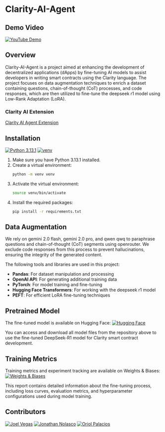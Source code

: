 # Clarity-AI-Agent

## Demo Video

[![YouTube Demo](https://img.shields.io/badge/Youtube-Demo-red)](https://www.youtube.com/watch?v=Zjf2j64ZgrA)

## Overview

Clarity-AI-Agent is a project aimed at enhancing the development of decentralized applications (dApps) by fine-tuning AI models to assist developers in writing smart contracts using the Clarity language. The project focuses on data augmentation techniques to enrich a dataset containing questions, chain-of-thought (CoT) processes, and code responses, which are then utilized to fine-tune the deepseek r1 model using Low-Rank Adaptation (LoRA).

### Clarity AI Extension

[Clarity AI Agent Extension](https://github.com/joelvegas20/clarity-ia-agent-extension)

## Installation

[![Python 3.13.1](https://img.shields.io/badge/python-3.13.1-blue.svg)](https://www.python.org/downloads/release/python-3131/)
[![venv](https://img.shields.io/badge/venv-virtual_environment-green.svg)](https://docs.python.org/3/library/venv.html)

1. Make sure you have Python 3.13.1 installed.
2. Create a virtual environment:
    ```bash
    python -m venv venv
    ```
3. Activate the virtual environment:
    ```bash
    source venv/bin/activate
    ```
4. Install the required packages:
    ```bash
    pip install -r requirements.txt
    ```

## Data Augmentation

We rely on gemini 2.0 flash, gemini 2.0 pro, and qwen qwq to paraphrase questions and chain-of-thought (CoT) segments using openrouter. We exclude code responses from this process to prevent hallucinations, ensuring the integrity of the generated content.

The following tools and libraries are used in this project:
- **Pandas**: For dataset manipulation and processing
- **OpenAI API**: For generating additional training data
- **PyTorch**: For model training and fine-tuning
- **Hugging Face Transformers**: For working with the deepseek r1 model
- **PEFT**: For efficient LoRA fine-tuning techniques



## Pretrained Model

The fine-tuned model is available on Hugging Face:
[![Hugging Face](https://img.shields.io/badge/🤗_Hugging_Face-DeepSeek--R1--Clarity--AI--Agent-blue)](https://huggingface.co/OriolPalacios/DeepSeek-R1-Clarity-AI-Agent-2/tree/main)

You can access and download all model files from the repository above to use the fine-tuned DeepSeek-R1 model for Clarity smart contract development.

## Training Metrics

Training metrics and experiment tracking are available on Weights & Biases:
[![Weights & Biases](https://img.shields.io/badge/📊_Weights_&_Biases-Training_Report-yellow)](https://wandb.ai/oriol_palacios-universidad-nacional-de-san-antonio-abad-/Fine-tune-DeepSeek-R1-Distill-Llama-8B%20on%20Clarity%20Dataset%20for%20Clarity-AI-Agent?nw=nwuseroriol_palacios)

This report contains detailed information about the fine-tuning process, including loss curves, evaluation metrics, and hyperparameter configurations used during model training.

## Contributors

[![Joel Vegas](https://img.shields.io/badge/Joel-Vegas-orange)](https://github.com/joelvegas20)
[![Jonathan Nolasco](https://img.shields.io/badge/Jonathan-Nolasco-yellow)](https://github.com/jnolascob)
[![Oriol Palacios](https://img.shields.io/badge/Oriol-Palacios-red)](https://github.com/OriolPalacios)
